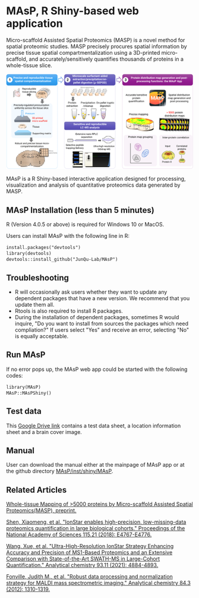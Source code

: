 # MAsP, R Shiny-based web application

Micro-scaffold Assisted Spatial Proteomics (MASP) is a novel method for spatial proteomic studies. MASP precisely procures spatial information by precise tissue spatial compartmentalization using a 3D-printed micro-scaffold, and accurately/sensitively quantifies thousands of proteins in a whole-tissue slice.

![](https://github.com/JunQu-Lab/UHR-IonStar/blob/master/manual_flowchart-1.png)

MAsP is a R Shiny-based interactive application designed for processing, visualization and analysis of quantitative proteomics data generated by MASP.

## MAsP Installation (less than 5 minutes)
R (Version 4.0.5 or above) is required for Windows 10 or MacOS.

Users can install MAsP with the following line in R:
```
install.packages("devtools")
library(devtools)
devtools::install_github("JunQu-Lab/MAsP")
```
## Troubleshooting
- R will occasionally ask users whether they want to update any dependent packages that have a new version. We recommend that you update them all.
- Rtools is also required to install R packages.
- During the installation of dependent packages, sometimes R would inquire, "Do you want to install from sources the packages which need compliation?" If users select "Yes" and receive an error, selecting "No" is equally acceptable.

## Run MAsP
If no error pops up, the MAsP web app could be started with the following codes:
```
library(MAsP)
MAsP::MAsPShiny()
```

## Test data
This [Google Drive link](https://drive.google.com/drive/folders/16oierixQPBpj_b1WYT689bUHbGNDt0OU?usp=sharing) contains a test data sheet, a location information sheet and a brain cover image.

## Manual
User can download the manual either at the mainpage of MAsP app or at the github directory [MAsP/inst/shiny/MAsP](https://github.com/JunQu-Lab/MAsP/tree/master/inst/shiny/MAsP).

## Related Articles
[Whole-tissue Mapping of >5000 proteins by Micro-scaffold Assisted Spatial Proteomics(MASP), preprint.](https://www.researchsquare.com/article/rs-1786070/v1)

[Shen, Xiaomeng, et al. "IonStar enables high-precision, low-missing-data proteomics quantification in large biological cohorts." Proceedings of the National Academy of Sciences 115.21 (2018): E4767-E4776.](https://www.pnas.org/content/115/21/E4767.short)

[Wang, Xue, et al. "Ultra-High-Resolution IonStar Strategy Enhancing Accuracy and Precision of MS1-Based Proteomics and an Extensive Comparison with State-of-the-Art SWATH-MS in Large-Cohort Quantification." Analytical chemistry 93.11 (2021): 4884-4893.](https://pubs.acs.org/doi/abs/10.1021/acs.analchem.0c05002?casa_token=12l8WRigfZ0AAAAA:0qwzMnfjpE2stVCpMYKICmvqwofN15Q6ItzDZ7ATFY3m3aFI6oSzB1z20CJGzzwASyaegR5POgS8xA)

[Fonville, Judith M., et al. "Robust data processing and normalization strategy for MALDI mass spectrometric imaging." Analytical chemistry 84.3 (2012): 1310-1319.](https://pubs.acs.org/doi/full/10.1021/ac201767g)
